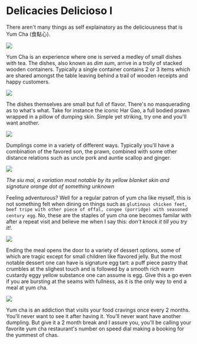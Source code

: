 # Delicacies Delicioso I

There aren't many things as self explainatory as the deliciousness that is Yum Cha (食點心). 

<img src="https://www.goodfood.com.au/content/dam/images/g/y/5/o/q/d/image.related.socialLead.620x349.gy5p1w.png/1558072092049.jpg/">

Yum Cha is an experience where one is served a medley of small dishes with tea. The dishes, also known as *dim sum*, arrive in a trolly of stacked wooden containers. Typically a single container contains 2 or 3 items which are shared amongst the table leaving behind a trail of wooden receipts and happy customers.

<img src="https://media.timeout.com/images/104674885/image.jpg/">

The dishes themselves are small but full of flavor. There's no masquerading as to what's what. Take for instance the iconic Har Gao, a full bodied prawn wrapped in a pillow of dumping skin. Simple yet striking, try one and you'll want another.

<img src="https://photos.bigoven.com/recipe/hero/crystalshrimphargow-997cfe.jpg"/>

Dumplings come in a variety of different ways. Typically you'll have a combination of the favored son, the prawn, combined with some other distance relations such as uncle pork and auntie scallop and ginger.

<img src="https://www.sbs.com.au/food/sites/sbs.com.au.food/files/styles/full/public/img_0230.jpg?itok=Jd4f26a7&mtime=1480401833"/>

*The siu mai, a variation most notable by its yellow blanket skin and signature orange dot of something unknown*

Feeling adventurous? Well for a regular patron of yum cha like myself, this is not something felt when dining on things such as `glutinous chicken feet, beef tripe with other piece of offal, congee (porridge) with seasoned century egg`. No, these are the staples of yum cha one becomes familar with after a repeat visit and believe me when I say this: *don't knock it till you try it!*.

<img src="https://food.fnr.sndimg.com/content/dam/images/food/fullset/2018/8/21/DV2815_Steamed-Chicken-Feet_s4x3.jpg.rend.hgtvcom.616.462.suffix/1534866173173.jpeg"/>

Ending the meal opens the door to a variety of dessert options, some of which are tragic except for small children like flavored jelly. But the most notable  dessert one can have is signature egg tart: a puff piece pastry that crumbles at the slighest touch and is followed by a smooth rich warm custardy eggy yellow substance one can assume is egg. Give this a go even if you are bursting at the seams with fullness, as it is the only way to end a meal at yum cha.

<img src="https://www.redemperor.com.au/wp-content/uploads/2015/05/dsc1024a-138-139.png"/>

Yum cha is an addiction that visits your food cravings once every 2 months. You'll never want to see it after having it. You'll never want have another dumpling. But give it a 2 month break and I assure you, you'll be calling your favorite yum cha restaurant's number on speed dial making a booking for the yummest of chas.